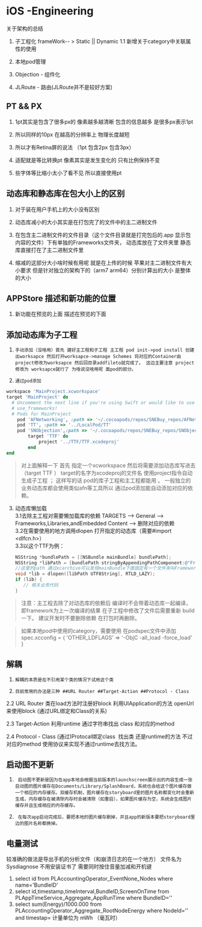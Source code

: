 # iOS -Engineering
关于架构的总结

1. 子工程化 frameWork-- > Static || Dynamic
1.1 新增关于category中关联属性的使用

2. 本地pod管理

3. Objection - 组件化

4. JLRoute - 路由(JLRoute并不是较好方案)

   

## PT && PX
1. 1pt其实是包含了很多px的  像素越多越清晰 包含的信息越多 是很多px表示1pt

2. 所以同样的10px 在越高的分辨率上 物理长度越短

3. 所以才有Retina屏的说法 （1pt 包含2px 包含3px）

4. 适配就是等比转换pt 像素其实是发生变化的 只有比例保持不变

5. 些字体等比缩小太小了看不见 所以直接使用pt

   

## 动态库和静态库在包大小上的区别
1. 对于装在用户手机上的大小没有区别

2. 动态库减小的大小其实是在打包完了的文件中的主二进制文件

3. 在包含主二进制文件的文件目录（这个文件目录就是打完包后的.app 显示包内容的文件）下有单独的Frameworks文件夹， 动态库放在了文件夹里 静态库直接打在了主二进制文件里

4. 缩减的这部分大小啥时候有用呢 就是在上传的时候 苹果对主二进制文件有大小要求 但是针对独立的架构下的（arm7 arm64）分别计算出的大小 是整体的大小

   

## APPStore 描述和新功能的位置
1. 新功能在预览的上面 描述在预览的下面

   

## 添加动态库为子工程
1.     手动添加（没啥用）首先 建好主工程和子工程 主工程 pod init->pod install 创建出worksapce 然后打开worksapce->manage Schemes 将对应的Container由project修改为worksapce 然后回目录addfileto就完成了。 这边主要注意 project修改为 worksapce就行了 为啥说没啥用呢 面pod的部分。

2.     通过pod添加 
```ruby
workspace 'MainProject.xcworkspace'
target 'MainProject' do
  # Uncomment the next line if you're using Swift or would like to use dynamic frameworks
  # use_frameworks!
  # Pods for MainProject
	pod 'AFNetworking', :path => '~/.cocoapods/repos/SNEBuy_repos/AFNetworking/2.5.5'
	pod 'TT', :path => '../LocalPod/TT'
 	pod 'SNObjection',:path => '~/.cocoapods/repos/SNEBuy_repos/SNObjection/1.0.1'
		target 'TTF' do
			project '../TTF/TTF.xcodeproj'
		end
end

```
> 对上面解释一下 首先 指定一个xcworkspace 然后将需要添加动态库写进去（target TTF ） target的名字为xcodeproj的文件名 使用project指令自动生成子工程 ；
这样写的话 pod的库子工程和主工程都能用 。
一般独立的业务动态库都会使用类似afn等工具所以 通过pod添加能自动添加对应的依赖。


3. 动态库懒加载</br>
   3.1去除主工程对需要懒加载库的依赖 TARGETS --> General --> Frameworks,Libraries,andEmbedded Content --> 删除对应的依赖</br>
   3.2在需要使用的地方调用dlopen 打开指定的动态库（需要#import <dlfcn.h>）
   </br>
   3.3以这个TTF为例：

   ```objective-c
   NSString *bundlePath = [[NSBundle mainBundle] bundlePath];
   NSString *libPath = [bundlePath stringByAppendingPathComponent:@"Frameworks/TTF.framework/TTF"];
   //这里的path 通过xcarchive可以发现mainBundle下面固定有一个文件夹叫Frameworks 所有的动态库就放在其中
   void *lib = dlopen([libPath UTF8String], RTLD_LAZY);
   if (lib) {
      // 相关业务代码
   }
   
   ```
> 注意：主工程去除了对动态库的依赖后 编译时不会带着动态库一起编译，即framework为上一次编译的结果 在子工程中修改了文件后需要重新 build一下。 建议开发时不要删除依赖 在打包时再删除。
   
>如果本地pod中使用的category，需要使用 在podspec文件中添加 spec.xcconfig = { 'OTHER_LDFLAGS' => '-ObjC -all_load -force_load' }

## 解耦
1.     解耦的本质是在不引用某个类的情况下试用这个类 
2.     目前常用的办法是三种 ##URL Router ##Target-Action ##Protocol - Class
2.2    URL Router
       类在load方法时注册好block
        利用UIApplication的方法 openUrl 来使用block
        (通过URL绑定和Class的关系)

2.3    Target-Action
        利用runtime 通过字符串找出 class 和对应的method   
        
2.4   Protocol - Class
    (通过)Protocal绑定class
​    找出类 还是runtime的方法 不过对应的method 使用协议来实现不通过runtime去找方法。



## 启动图不更新
1.      启动图不更新是因为在app本地会根据当前版本的launchscreen展示出的内容生成一张启动图的图片缓存在Documents/Library/SplashBoard，系统也会给这个图片缓存做一个相应的内存缓存。双缓存机制，图片缓存在storyboard里的图片名称都变化时会重新生成，内存缓存在被清除内存时会被清除（如重启），如果图片缓存为空，系统会生成图片缓存并且生成相应的内存缓存。
2.      在每次app启动完成后，要把本地的图片缓存删掉，并且app的新版本要把storyboard里边的图片名称都换掉。


## 电量测试

较准确的做法是导出手机的分析文件（和崩溃日志的在一个地方）
文件名为  Sysdiagnose 不用安装证书了 需要同时按住音量加减和开机键


1. select id from PLAccountingOperator_EventNone_Nodes where name='BundleID'
2. select id,timestamp,timeInterval,BundleID,ScreenOnTime from PLAppTimeService_Aggregate_AppRunTime where BundleID=''
3. select sum(Energy)/1000.000 from PLAccountingOperator_Aggregate_RootNodeEnergy where NodeId='' and timestap=
计量单位为 mWh （毫瓦时）
